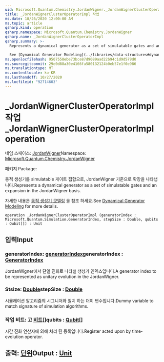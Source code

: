 ```yaml
---
uid: Microsoft.Quantum.Chemistry.JordanWigner._JordanWignerClusterOperatorImpl
title: _JordanWignerClusterOperatorImpl 작업
ms.date: 10/26/2020 12:00:00 AM
ms.topic: article
qsharp.kind: operation
qsharp.namespace: Microsoft.Quantum.Chemistry.JordanWigner
qsharp.name: _JordanWignerClusterOperatorImpl
qsharp.summary: >-
  Represents a dynamical generator as a set of simulatable gates and an expansion in the JordanWigner basis.

  See [Dynamical Generator Modeling](../libraries/data-structures#dynamical-generator-modeling) for more details.
ms.openlocfilehash: 9507558ebe73bce87d9089aad22b94c1d9d579d0
ms.sourcegitcommit: 29e0d88a30e4166fa580132124b0eb57e1f0e986
ms.translationtype: MT
ms.contentlocale: ko-KR
ms.lasthandoff: 10/27/2020
ms.locfileid: "92714603"
---
```

# <a name="_jordanwignerclusteroperatorimpl-operation"></a><span data-ttu-id="109af-102">_JordanWignerClusterOperatorImpl 작업</span><span class="sxs-lookup"><span data-stu-id="109af-102">_JordanWignerClusterOperatorImpl operation</span></span>

<span data-ttu-id="109af-103">네임 스페이스: [JordanWigner](xref:Microsoft.Quantum.Chemistry.JordanWigner)</span><span class="sxs-lookup"><span data-stu-id="109af-103">Namespace: [Microsoft.Quantum.Chemistry.JordanWigner](xref:Microsoft.Quantum.Chemistry.JordanWigner)</span></span>

<span data-ttu-id="109af-104">패키지 [](https://nuget.org/packages/)</span><span class="sxs-lookup"><span data-stu-id="109af-104">Package: [](https://nuget.org/packages/)</span></span>


<span data-ttu-id="109af-105">동적 생성기를 simulatable 게이트 집합으로, JordanWigner 기준으로 확장을 나타냅니다.</span><span class="sxs-lookup"><span data-stu-id="109af-105">Represents a dynamical generator as a set of simulatable gates and an expansion in the JordanWigner basis.</span></span>

<span data-ttu-id="109af-106">자세한 내용은 [동적 생성기 모델링](../libraries/data-structures#dynamical-generator-modeling) 을 참조 하세요.</span><span class="sxs-lookup"><span data-stu-id="109af-106">See [Dynamical Generator Modeling](../libraries/data-structures#dynamical-generator-modeling) for more details.</span></span>

```qsharp
operation _JordanWignerClusterOperatorImpl (generatorIndex : Microsoft.Quantum.Simulation.GeneratorIndex, stepSize : Double, qubits : Qubit[]) : Unit
```


## <a name="input"></a><span data-ttu-id="109af-107">입력</span><span class="sxs-lookup"><span data-stu-id="109af-107">Input</span></span>

### <a name="generatorindex--generatorindex"></a><span data-ttu-id="109af-108">generatorIndex: [generatorIndex](xref:Microsoft.Quantum.Simulation.GeneratorIndex)</span><span class="sxs-lookup"><span data-stu-id="109af-108">generatorIndex : [GeneratorIndex](xref:Microsoft.Quantum.Simulation.GeneratorIndex)</span></span>

<span data-ttu-id="109af-109">JordanWigner에서 단일 진화로 나타낼 생성기 인덱스입니다.</span><span class="sxs-lookup"><span data-stu-id="109af-109">A generator index to be represented as unitary evolution in the JordanWigner.</span></span>


### <a name="stepsize--double"></a><span data-ttu-id="109af-110">Stsize: [Double](xref:microsoft.quantum.lang-ref.double)</span><span class="sxs-lookup"><span data-stu-id="109af-110">stepSize : [Double](xref:microsoft.quantum.lang-ref.double)</span></span>

<span data-ttu-id="109af-111">시뮬레이션 알고리즘의 시그니처와 일치 하는 더미 변수입니다.</span><span class="sxs-lookup"><span data-stu-id="109af-111">Dummy variable to match signature of simulation algorithms.</span></span>


### <a name="qubits--qubit"></a><span data-ttu-id="109af-112">작업 비트: 고 [비트](xref:microsoft.quantum.lang-ref.qubit)[]</span><span class="sxs-lookup"><span data-stu-id="109af-112">qubits : [Qubit](xref:microsoft.quantum.lang-ref.qubit)[]</span></span>

<span data-ttu-id="109af-113">시간 진화 연산자에 의해 처리 된 등록입니다.</span><span class="sxs-lookup"><span data-stu-id="109af-113">Register acted upon by time-evolution operator.</span></span>



## <a name="output--unit"></a><span data-ttu-id="109af-114">출력: [단위](xref:microsoft.quantum.lang-ref.unit)</span><span class="sxs-lookup"><span data-stu-id="109af-114">Output : [Unit](xref:microsoft.quantum.lang-ref.unit)</span></span>

